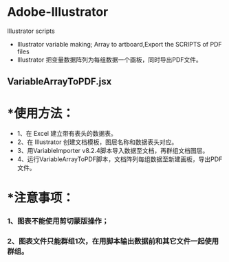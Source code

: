 # Adobe-Illustrator
Illustrator scripts

* Illustrator variable making; Array to artboard,Export the SCRIPTS of PDF files
* Illustrator 把变量数据阵列为每组数据一个画板，同时导出PDF文件。

## VariableArrayToPDF.jsx

# *使用方法：

* 1、在 Excel 建立带有表头的数据表。
* 2、在 Illustrator 创建文档模板，图层名称和数据表头对应。
* 3、用VariableImporter v8.2.4脚本导入数据至文档，再群组文档图层。
* 4、运行VariableArrayToPDF脚本，文档阵列每组数据至新建画板，导出PDF文件。



#  *注意事项：
### 1、图表不能使用剪切蒙版操作；
### 2、图表文件只能群组1次，在用脚本输出数据前和其它文件一起使用群组。
